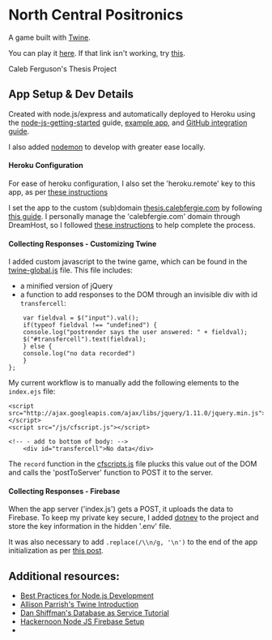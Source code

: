 # North Central Positronics

A game built with [Twine](https://twinery.org/).

You can play it [here](https://thesis.calebfergie.com/). If that link isn't working, try [this](https://north-central-positronics.herokuapp.com/).

Caleb Ferguson's Thesis Project

## App Setup & Dev Details
Created with node.js/express and automatically deployed to Heroku using the [node-js-getting-started](https://devcenter.heroku.com/articles/getting-started-with-nodejs) guide, [example app](https://github.com/heroku/node-js-getting-started), and [GitHub integration guide](https://devcenter.heroku.com/articles/github-integration).

I also added [nodemon](https://nodemon.io/) to develop with greater ease locally.

#### Heroku Configuration

For ease of heroku configuration, I also set the 'heroku.remote' key to this app, as per [these instructions](https://stackoverflow.com/questions/17497947/is-there-a-way-to-set-a-default-app-for-heroku-toolbet)

I set the app to the custom (sub)domain [thesis.calebfergie.com](thesis.calebfergie.com) by following [this guide](https://devcenter.heroku.com/articles/custom-domains). I personally manage the 'calebfergie.com' domain through DreamHost, so I followed [these instructions](https://help.dreamhost.com/hc/en-us/articles/115000760591-Setting-your-domain-to-DNS-Only-) to help complete the process.

#### Collecting Responses - Customizing Twine

I added custom javascript to the twine game, which can be found in the [twine-global.js](/public/js/twine-global.js) file. This file includes:
- a minified version of jQuery
- a function to add responses to the DOM through an invisible div with id `transfercell`:

```postrender.collect = function() {
    var fieldval = $("input").val();
	if(typeof fieldval !== "undefined") {
	console.log("postrender says the user answered: " + fieldval);
	$("#transfercell").text(fieldval);
	} else {
	console.log("no data recorded")
	}
};
```

My current workflow is to manually add the following elements to the `index.ejs` file:

```<!-- - add to top: -->
<script src="http://ajax.googleapis.com/ajax/libs/jquery/1.11.0/jquery.min.js"></script>
<script src="/js/cfscript.js"></script>

<!-- - add to bottom of body: -->
	<div id="transfercell">No data</div>
```

The `record` function in the [cfscripts.js](public/js/cfscripts) file plucks this value out of the DOM and calls the 'postToServer' function to POST it to the server.

#### Collecting Responses - Firebase

When the app server ('index.js') gets a POST, it uploads the data to Firebase. To keep my private key secure, I added [dotnev](https://www.npmjs.com/package/dotenv) to the project and store the key information in the hidden '.env' file.

It was also necessary to add `.replace(/\\n/g, '\n')` to the end of the app initialization as per [this post](https://stackoverflow.com/questions/50299329/node-js-firebase-service-account-private-key-wont-parse).

## Additional resources:
- [Best Practices for Node.js Development](https://devcenter.heroku.com/articles/node-best-practices)
- [Allison Parrish's Twine Introduction](http://catn.decontextualize.com/twine/)
- [Dan Shiffman's Database as Service Tutorial](https://shiffman.net/a2z/firebase/)
- [Hackernoon Node JS Firebase Setup](https://hackernoon.com/nodejs-setup-firebase-in-4-step-tutorial-example-easy-beginner-service-account-key-json-node-server-d61e803d6cc8)
-
